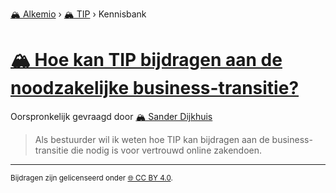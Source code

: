 [🏔️ Alkemio](https://welcome.alkem.io/) › [🏔️ TIP](https://alkem.io/tip/dashboard) › Kennisbank
# [🏔️ Hoe kan TIP bijdragen aan de noodzakelijke business-transitie?](https://alkem.io/tip/collaboration/hoekantipbijdrage-2801)
Oorspronkelijk gevraagd door [🏔️ Sander Dijkhuis](https://alkem.io/user/sander-dijkhuis-3912)
>Als bestuurder wil ik weten hoe TIP kan bijdragen aan de business-transitie die nodig is voor vertrouwd online zakendoen.
* * *
<small>Bijdragen zijn gelicenseerd onder [🌐 CC BY 4.0](https://creativecommons.org/licenses/by/4.0/deed.nl).</small>
